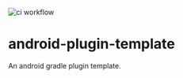 ![ci workflow](https://github.com/Airsaid/android-plugin-template/actions/workflows/android.yml/badge.svg)

# android-plugin-template
An android gradle plugin template.
